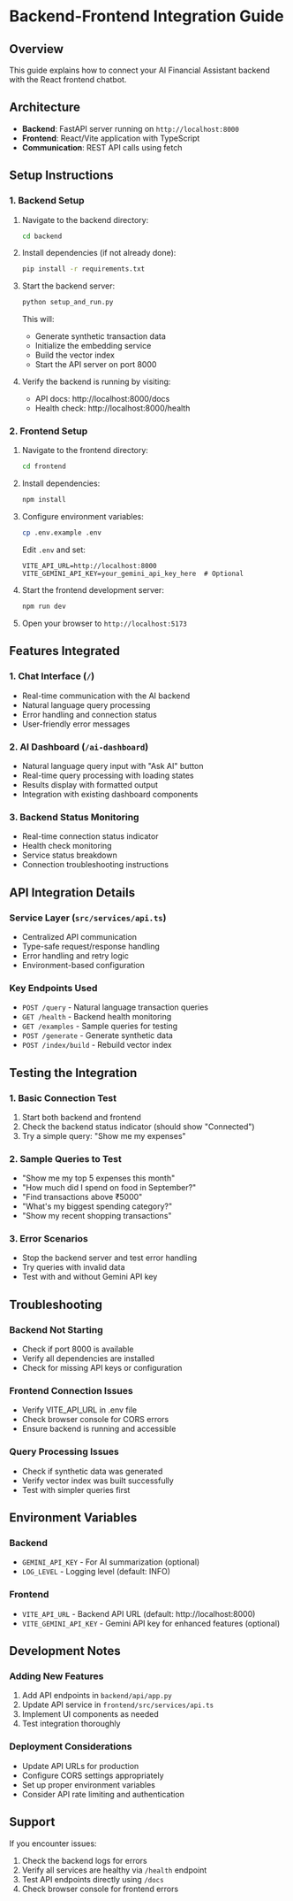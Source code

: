 # Backend-Frontend Integration Guide

## Overview
This guide explains how to connect your AI Financial Assistant backend with the React frontend chatbot.

## Architecture
- **Backend**: FastAPI server running on `http://localhost:8000`
- **Frontend**: React/Vite application with TypeScript
- **Communication**: REST API calls using fetch

## Setup Instructions

### 1. Backend Setup

1. Navigate to the backend directory:
   ```bash
   cd backend
   ```

2. Install dependencies (if not already done):
   ```bash
   pip install -r requirements.txt
   ```

3. Start the backend server:
   ```bash
   python setup_and_run.py
   ```

   This will:
   - Generate synthetic transaction data
   - Initialize the embedding service
   - Build the vector index
   - Start the API server on port 8000

4. Verify the backend is running by visiting:
   - API docs: http://localhost:8000/docs
   - Health check: http://localhost:8000/health

### 2. Frontend Setup

1. Navigate to the frontend directory:
   ```bash
   cd frontend
   ```

2. Install dependencies:
   ```bash
   npm install
   ```

3. Configure environment variables:
   ```bash
   cp .env.example .env
   ```
   
   Edit `.env` and set:
   ```
   VITE_API_URL=http://localhost:8000
   VITE_GEMINI_API_KEY=your_gemini_api_key_here  # Optional
   ```

4. Start the frontend development server:
   ```bash
   npm run dev
   ```

5. Open your browser to `http://localhost:5173`

## Features Integrated

### 1. Chat Interface (`/`)
- Real-time communication with the AI backend
- Natural language query processing
- Error handling and connection status
- User-friendly error messages

### 2. AI Dashboard (`/ai-dashboard`)
- Natural language query input with "Ask AI" button
- Real-time query processing with loading states
- Results display with formatted output
- Integration with existing dashboard components

### 3. Backend Status Monitoring
- Real-time connection status indicator
- Health check monitoring
- Service status breakdown
- Connection troubleshooting instructions

## API Integration Details

### Service Layer (`src/services/api.ts`)
- Centralized API communication
- Type-safe request/response handling
- Error handling and retry logic
- Environment-based configuration

### Key Endpoints Used
- `POST /query` - Natural language transaction queries
- `GET /health` - Backend health monitoring
- `GET /examples` - Sample queries for testing
- `POST /generate` - Generate synthetic data
- `POST /index/build` - Rebuild vector index

## Testing the Integration

### 1. Basic Connection Test
1. Start both backend and frontend
2. Check the backend status indicator (should show "Connected")
3. Try a simple query: "Show me my expenses"

### 2. Sample Queries to Test
- "Show me my top 5 expenses this month"
- "How much did I spend on food in September?"
- "Find transactions above ₹5000"
- "What's my biggest spending category?"
- "Show my recent shopping transactions"

### 3. Error Scenarios
- Stop the backend server and test error handling
- Try queries with invalid data
- Test with and without Gemini API key

## Troubleshooting

### Backend Not Starting
- Check if port 8000 is available
- Verify all dependencies are installed
- Check for missing API keys or configuration

### Frontend Connection Issues
- Verify VITE_API_URL in .env file
- Check browser console for CORS errors
- Ensure backend is running and accessible

### Query Processing Issues
- Check if synthetic data was generated
- Verify vector index was built successfully
- Test with simpler queries first

## Environment Variables

### Backend
- `GEMINI_API_KEY` - For AI summarization (optional)
- `LOG_LEVEL` - Logging level (default: INFO)

### Frontend
- `VITE_API_URL` - Backend API URL (default: http://localhost:8000)
- `VITE_GEMINI_API_KEY` - Gemini API key for enhanced features (optional)

## Development Notes

### Adding New Features
1. Add API endpoints in `backend/api/app.py`
2. Update API service in `frontend/src/services/api.ts`
3. Implement UI components as needed
4. Test integration thoroughly

### Deployment Considerations
- Update API URLs for production
- Configure CORS settings appropriately
- Set up proper environment variables
- Consider API rate limiting and authentication

## Support

If you encounter issues:
1. Check the backend logs for errors
2. Verify all services are healthy via `/health` endpoint
3. Test API endpoints directly using `/docs`
4. Check browser console for frontend errors
